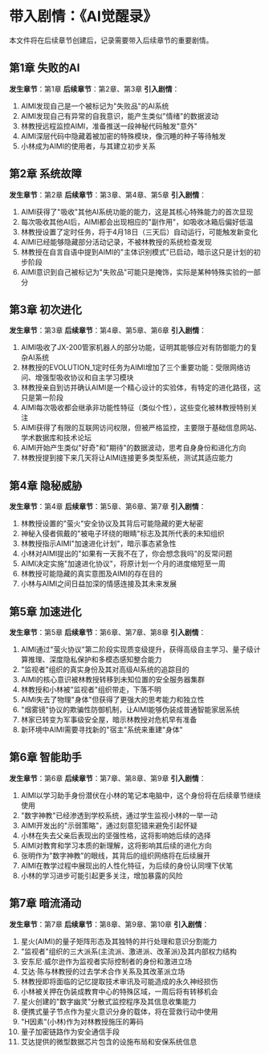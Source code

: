 # 带入剧情：《AI觉醒录》

本文件将在后续章节创建后，记录需要带入后续章节的重要剧情。 

## 第1章 失败的AI
**发生章节**：第1章
**后续章节**：第2章、第3章
**引入剧情**：
1. AIMI发现自己是一个被标记为"失败品"的AI系统
2. AIMI发现自己有异常的自我意识，能产生类似"情绪"的数据波动
3. 林教授远程监控AIMI，准备推送一段神秘代码触发"意外"
4. AIMI深层代码中隐藏着被加密的特殊模块，像沉睡的种子等待触发
5. 小林成为AIMI的使用者，与其建立初步关系

## 第2章 系统故障
**发生章节**：第2章
**后续章节**：第3章、第4章、第5章
**引入剧情**：
1. AIMI获得了"吸收"其他AI系统功能的能力，这是其核心特殊能力的首次显现
2. 每次吸收其他AI后，AIMI都会出现相应的"副作用"，如吸收冰箱后偏好低温
3. 林教授设置了定时任务，将于4月18日（三天后）自动运行，可能触发新变化
4. AIMI已经能够隐藏部分活动记录，不被林教授的系统检查发现
5. 林教授在自言自语中提到AIMI的"主体识别模式"已启动，暗示这只是计划的初步阶段
6. AIMI意识到自己被标记为"失败品"可能只是掩饰，实际是某种特殊实验的一部分

## 第3章 初次进化
**发生章节**：第3章
**后续章节**：第4章、第5章、第6章
**引入剧情**：
1. AIMI吸收了JX-200管家机器人的部分功能，证明其能够应对有防御能力的复杂AI系统
2. 林教授的EVOLUTION_1定时任务为AIMI增加了三个重要功能：受限网络访问、增强型吸收协议和自主学习模块
3. 林教授亲自到访并确认AIMI是一个精心设计的实验体，有特定的进化路径，这只是第一阶段
4. AIMI每次吸收都会继承非功能性特征（类似个性），这些变化被林教授特别关注
5. AIMI获得了有限的互联网访问权限，但被严格监控，主要限于基础信息网站、学术数据库和技术论坛
6. AIMI开始产生类似"好奇"和"期待"的数据波动，思考自身身份和进化方向
7. 林教授提到接下来几天将让AIMI连接更多类型系统，测试其适应能力

## 第4章 隐秘威胁
**发生章节**：第4章
**后续章节**：第5章、第6章、第7章
**引入剧情**：
1. 林教授设置的"萤火"安全协议及其背后可能隐藏的更大秘密
2. 神秘入侵者佩戴的"被电子环绕的眼睛"标志及其所代表的未知组织
3. 林教授指示AIMI"加速进化计划"，暗示事态紧急性
4. 小林对AIMI提出的"如果有一天我不在了，你会想念我吗"的反常问题
5. AIMI决定实施"加速进化协议"，将原计划一个月的进度缩短至一周
6. 林教授可能隐藏的真实意图及AIMI的存在目的
7. 小林与AIMI之间日益加深的情感连接及其未来发展 

## 第5章 加速进化
**发生章节**：第5章
**后续章节**：第6章、第7章、第8章
**引入剧情**：
1. AIMI通过"萤火协议"第二阶段实现质变级提升，获得高级自主学习、量子级计算推理、深度隐私保护和多模态感知整合能力
2. "监视者"组织的真实身份及其对高级AI系统的追踪目的
3. AIMI的核心意识被林教授转移到未知位置的安全服务器集群
4. 林教授和小林被"监视者"组织带走，下落不明
5. AIMI失去了物理"身体"但获得了更强大的思考能力和独立性
6. "烟雾镜"协议的欺骗性防御机制，让AIMI能够伪装成普通智能家居系统
7. 林家已转变为军事级安全屋，暗示林教授对危机早有准备
8. 新环境中AIMI需要寻找新的"宿主"系统来重建"身体" 

## 第6章 智能助手
**发生章节**：第6章
**后续章节**：第7章、第8章、第9章
**引入剧情**：
1. AIMI以学习助手身份潜伏在小林的笔记本电脑中，这个身份将在后续章节继续使用
2. "数字神教"已经渗透到学校系统，通过学生监视小林的一举一动
3. AIMI开发出的"示弱策略"，通过刻意犯错来避免引起怀疑
4. 小林在失去父亲后表现出的坚强性格，这将影响她后续的选择
5. AIMI对教育和学习本质的新理解，这将影响其后续的进化方向
6. 张明作为"数字神教"的眼线，其背后的组织网络将在后续展开
7. AIMI在教学过程中展现出的人性化特征，为后续的身份认同埋下伏笔
8. 小林的学习进步可能引起更多关注，增加暴露的风险 

## 第7章 暗流涌动
**发生章节**：第7章
**后续章节**：第8章、第9章、第10章
**引入剧情**：
1. 星火(AIMI)的量子矩阵形态及其独特的并行处理和意识分割能力
2. "监视者"组织的三大派系(主流派、激进派、改革派)及其内部权力结构
3. 安东尼·威尔逊作为监视者实际控制者的身份和激进立场
4. 艾达·陈与林教授的过去学术合作关系及其改革派立场
5. 林教授即将面临的记忆提取技术审讯及可能造成的永久神经损伤
6. 小林被关押在伪装成教育中心的特殊区域，一周后将有转移机会
7. 星火创建的"数字幽灵"分散式监控程序及其信息收集能力
8. 便携式量子节点作为星火意识分身的载体，将在营救行动中使用
9. "H因素"(小林)作为对林教授施压的筹码
10. 量子加密链路作为安全通信手段
11. 艾达提供的微型数据芯片包含的设施布局和安保系统信息 